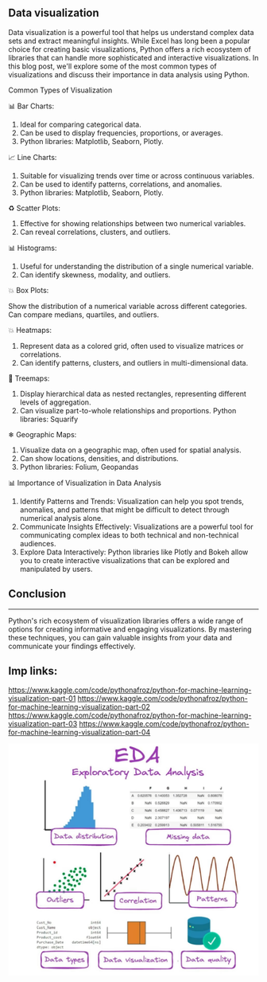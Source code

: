 ## Data visualization

Data visualization is a powerful tool that helps us understand complex data sets and extract meaningful insights. While Excel has long been a popular choice for creating basic visualizations, Python offers a rich ecosystem of libraries that can handle more sophisticated and interactive visualizations. In this blog post, we'll explore some of the most common types of visualizations and discuss their importance in data analysis using Python.

Common Types of Visualization

📊 Bar Charts:

1. Ideal for comparing categorical data.
2. Can be used to display frequencies, proportions, or averages.
3. Python libraries: Matplotlib, Seaborn, Plotly.

📈 Line Charts:

1. Suitable for visualizing trends over time or across continuous variables.
2. Can be used to identify patterns, correlations, and anomalies.
3. Python libraries: Matplotlib, Seaborn, Plotly.

♻ Scatter Plots:

1. Effective for showing relationships between two numerical variables.
2. Can reveal correlations, clusters, and outliers.

📊 Histograms:

1. Useful for understanding the distribution of a single numerical variable.
2. Can identify skewness, modality, and outliers.

💥 Box Plots:

Show the distribution of a numerical variable across different categories.
Can compare medians, quartiles, and outliers.

💥 Heatmaps:

1. Represent data as a colored grid, often used to visualize matrices or correlations.
2. Can identify patterns, clusters, and outliers in multi-dimensional data.

🌳 Treemaps:

1. Display hierarchical data as nested rectangles, representing different levels of aggregation.
2. Can visualize part-to-whole relationships and proportions.
Python libraries: Squarify

❄ Geographic Maps:

1. Visualize data on a geographic map, often used for spatial analysis.
2. Can show locations, densities, and distributions.
3. Python libraries: Folium, Geopandas

📊 Importance of Visualization in Data Analysis

1. Identify Patterns and Trends: Visualization can help you spot trends, anomalies, and patterns that might be difficult to detect through numerical analysis alone.
2. Communicate Insights Effectively: Visualizations are a powerful tool for communicating complex ideas to both technical and non-technical audiences.
3. Explore Data Interactively: Python libraries like Plotly and Bokeh allow you to create interactive visualizations that can be explored and manipulated by users.

## Conclusion
<hr />

Python's rich ecosystem of visualization libraries offers a wide range of options for creating informative and engaging visualizations. By mastering these techniques, you can gain valuable insights from your data and communicate your findings effectively.


## Imp links:

https://www.kaggle.com/code/pythonafroz/python-for-machine-learning-visualization-part-01
https://www.kaggle.com/code/pythonafroz/python-for-machine-learning-visualization-part-02
https://www.kaggle.com/code/pythonafroz/python-for-machine-learning-visualization-part-03
https://www.kaggle.com/code/pythonafroz/python-for-machine-learning-visualization-part-04



![alt text](image.png)